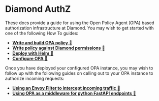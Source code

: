 # Diamond AuthZ

These docs provide a guide for using the Open Policy Agent (OPA) based authorization infrastructure at Diamond. You may wish to get started with one of the following How To guides:

- [__Write and build OPA policy__ :link:](how-tos/write-opa-policy.md)
- [__Write policy against Diamond permissions__ :link:](how-tos/use-permissionables.md)
- [__Deploy with Helm__ :link:](how-tos/deploy-with-helm.md)
- [__Configure OPA__ :link:](how-tos/configure-opa.md)

Once you have deployed your configured OPA instance, you may wish to follow up with the following guides on calling out to your OPA instance to authorize incoming requests:

- [__Using an Envoy Filter to intercept incoming traffic__ :link:](how-tos/deploy-with-istio.md)
- [__Using OPA as a middleware for python FastAPI endpoints__ :link:](how-tos/python-example.md)
